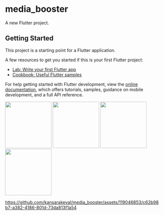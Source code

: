 # media_booster

A new Flutter project.

## Getting Started

This project is a starting point for a Flutter application.

A few resources to get you started if this is your first Flutter project:

- [Lab: Write your first Flutter app](https://docs.flutter.dev/get-started/codelab)
- [Cookbook: Useful Flutter samples](https://docs.flutter.dev/cookbook)

For help getting started with Flutter development, view the
[online documentation](https://docs.flutter.dev/), which offers tutorials,
samples, guidance on mobile development, and a full API reference.
<p>
  <img src="https://github.com/kansarakeval/media_booster/assets/119046853/0ba8b5b5-e9e4-47f1-8166-4b46ba2d7c4d" hight="500" width="150">
  <img src="https://github.com/kansarakeval/media_booster/assets/119046853/5acf26b5-2c08-4c18-82ea-1be454c56895" hight="500" width="150">
  <img src="https://github.com/kansarakeval/media_booster/assets/119046853/756a48b5-1848-489c-ab35-c5dae096a0c3" hight="500" width="150">
  <img src="https://github.com/kansarakeval/media_booster/assets/119046853/b7273199-8a93-4ada-a515-af6efed23f5f" hight="500" width="150">
</p>


https://github.com/kansarakeval/media_booster/assets/119046853/c62b98b7-a382-4186-801d-73da813f1a54

